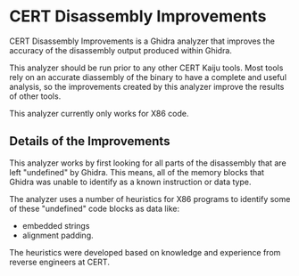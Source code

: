 # CERT Disassembly Improvements

CERT Disassembly Improvements is a Ghidra analyzer that improves the accuracy
of the disassembly output produced within Ghidra.
    
This analyzer should be run prior to any other CERT Kaiju tools. Most tools rely on
an accurate diassembly of the binary to have a complete and useful analysis,
so the improvements created by this analyzer improve the results of other tools.

This analyzer currently only works for X86 code.

    
## Details of the Improvements
    
This analyzer works by first looking for all parts of the disassembly that are
left "undefined" by Ghidra. This means, all of the memory blocks that Ghidra
was unable to identify as a known instruction or data type.

The analyzer uses a number of heuristics for X86 programs
to identify some of these "undefined" code blocks as data like:

- embedded strings
- alignment padding.

The heuristics were developed based on knowledge and experience
from reverse engineers at CERT.

